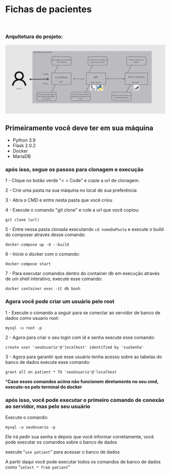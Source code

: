 # Fichas de pacientes
<br>

### Arquitetura do projeto: 

![Imagem da arquitetura](https://github.com/Lucaszeera/cp2_docker/blob/main/img/_arquitetura.jpeg?raw=true)

## **Primeiramente você deve ter em sua máquina**

* Python 3.9
* Flask 2.0.2
* Docker
* MariaDB

### após isso, segue os passos para clonagem e execução
1 - Clique no botão verde "< > Code" e copie a url de clonagem.

2 - Crie uma pasta na sua máquina no local de sua preferência

3 - Abra o CMD e entre nesta pasta que você criou

4 - Execute o comando "git clone" e cole a url que você copiou:
```
git clone (url)
```

5 - Entre nessa pasta clonada executando ``cd nomeDaPasta`` e execute o build do composer através desse comando: 
```
docker-compose up -d --build
```

6 - Inicie o docker com o comando:
```
docker-compose start
```
7 - Para executar comandos dentro do container db em execução através de um shell interativo, execute esse comando:
```
docker container exec -it db bash
```

### Agora você pode criar um usuário pelo root

1 - Execute o comando a seguir para se conectar ao servidor de banco de dados como usuario root:
```
mysql -u root -p 
```
2 - Agora para criar o seu login com id e senha execute esse comando:
```
create user 'seuUsuario'@'localhost' identified by 'suaSenha'
```
3 - Agora para garantir que esse usuário tenha acesso sobre as tabelas do banco de dados execute esse comando:
```
grant all on patient * TO 'seuUsuario'@'localhost
```
***Caso esses comandos acima não funcionem diretamente no seu cmd, execute-os pelo terminal do docker**

### após isso, você pode executar o primeiro comando de conexão ao servidor, mas pelo seu usuário

Execute o comando:
```
mysql -u seuUsuario -p 
```
Ele irá pedir sua senha e depois que você informar corretamente, você pode executar os comandos sobre o banco de dados

execute "``use patient``" para acessar o banco de dados

A partir daqui você pode executar todos os comandos de banco de dados como "``select * from patient``"
